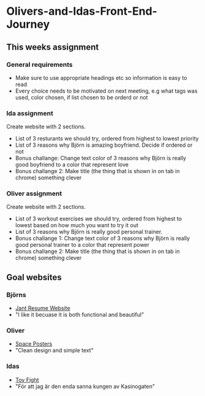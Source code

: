# Olivers-and-Idas-Front-End-Journey
## This weeks assignment
### General requirements
- Make sure to use appropriate headings etc so information is easy to read
- Every choice needs to be motivated on next meeting, e.g what tags was used, color chosen, if list chosen to be orderd or not 
### Ida assignment
Create website with 2 sections. 
- List of 3 resturants we should try, ordered from highest to lowest priority
- List of 3 reasons why Björn is amazing boyfriend. Decide if ordered or not 
- Bonus challange: Change text color of 3 reasons why Björn is really good boyfriend to a color that represent love
- Bonus challange 2: Make title (the thing that is shown in on tab in chrome) something clever
### Oliver assignment
Create website with 2 sections. 
- List of 3 workout exercises we should try, ordered from highest to lowest based on how much you want to try it out
- List of 3 reasons why Björn is really good personal trainer.
- Bonus challange 1: Change text color of 3 reasons why Björn is really good personal trainer to a color that represent power
- Bonus challange 2: Make title (the thing that is shown in on tab in chrome) something clever

## Goal websites
### Björns
- [Jant Resume Website](https://jant.fr/)
- "I like it becuase it is both functional and beautiful"

### Oliver
- [Space Posters](https://www.spaceposters.co/)
- "Clean design and simple text"

### Idas
- [Toy Fight](https://toyfight.co/)
- "För att jag är den enda sanna kungen av Kasinogaten"